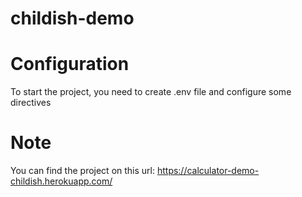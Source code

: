 # childish-demo
# Configuration
To start the project, you need to create .env file and configure some directives
# Note
You can find the project on this url: https://calculator-demo-childish.herokuapp.com/
